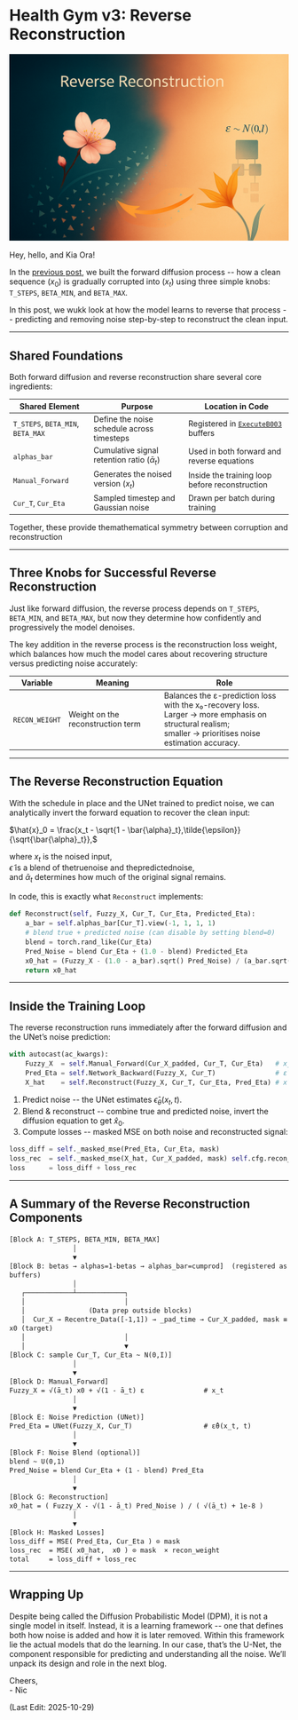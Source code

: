 # Health Gym v3: Reverse Reconstruction

<img src="Supporting_Images/ZFig056_HGv3_ReverseReconstruction.png" width="600"/>

Hey, hello, and Kia Ora!

In the [previous post](https://github.com/NicKuo-ResearchStuff/Health_Gym_AI/tree/main/Blogs/Blogs_Z_Implementation/Implementation22), we built the forward diffusion process -- how a clean sequence ($x_0$) is gradually corrupted into ($x_t$) using three simple knobs: `T_STEPS`, `BETA_MIN`, and `BETA_MAX`.

In this post, we wukk look at how the model learns to reverse that process -- predicting and removing noise step-by-step to reconstruct the clean input.

---

## Shared Foundations

Both forward diffusion and reverse reconstruction share several core ingredients:

| Shared Element                       | Purpose                                              | Location in Code                               |
| ------------------------------------ | ---------------------------------------------------- | ---------------------------------------------- |
| `T_STEPS`, `BETA_MIN`, `BETA_MAX`    | Define the noise schedule across timesteps           | Registered in [`ExecuteB003`](https://github.com/NicKuo-ResearchStuff/Health_Gym_AI/blob/main/Blogs/Blogs006_HandsOn(HealthGymV3)/2025_10_23_HealthGymDiffusion_Example.ipynb) buffers            |
| `alphas_bar`                         | Cumulative signal retention ratio ($\bar{\alpha}_t$) | Used in both forward and reverse equations     |
| `Manual_Forward`                     | Generates the noised version ($x_t$)                   | Inside the training loop before reconstruction |
| `Cur_T`, `Cur_Eta`                   | Sampled timestep and Gaussian noise                  | Drawn per batch during training                |

Together, these provide themathematical symmetry between corruption and reconstruction

---

## Three Knobs for Successful Reverse Reconstruction

Just like forward diffusion, the reverse process depends on `T_STEPS`, `BETA_MIN`, and `BETA_MAX`, but now they determine how confidently and progressively the model denoises.


The key addition in the reverse process is the reconstruction loss weight, which balances how much the model cares about recovering structure versus predicting noise accurately:

| Variable       | Meaning                           | Role                                                                                                                                                     |
| -------------- | --------------------------------- | -------------------------------------------------------------------------------------------------------------------------------------------------------- |
| `RECON_WEIGHT` | Weight on the reconstruction term | Balances the ε-prediction loss with the x₀-recovery loss.</br>Larger → more emphasis on structural realism;</br> smaller → prioritises noise estimation accuracy. |

---

## The Reverse Reconstruction Equation

With the schedule in place and the UNet trained to predict noise, we can analytically invert the forward equation to recover the clean input:

$\hat{x}_0 = \frac{x_t - \sqrt{1 - \bar{\alpha}_t},\tilde{\epsilon}}{\sqrt{\bar{\alpha}_t}},$

where $x_t$ is the noised input,</br>
$\tilde{\epsilon}$ is a blend of thetruenoise and thepredictednoise,</br>
and $\bar{\alpha}_t$ determines how much of the original signal remains.

In code, this is exactly what `Reconstruct` implements:

```python
def Reconstruct(self, Fuzzy_X, Cur_T, Cur_Eta, Predicted_Eta):
    a_bar = self.alphas_bar[Cur_T].view(-1, 1, 1, 1)
    # blend true + predicted noise (can disable by setting blend=0)
    blend = torch.rand_like(Cur_Eta)
    Pred_Noise = blend Cur_Eta + (1.0 - blend) Predicted_Eta
    x0_hat = (Fuzzy_X - (1.0 - a_bar).sqrt() Pred_Noise) / (a_bar.sqrt() + 1e-8)
    return x0_hat
```
---

## Inside the Training Loop

The reverse reconstruction runs immediately after the forward diffusion and the UNet’s noise prediction:

```python
with autocast(ac_kwargs):
    Fuzzy_X  = self.Manual_Forward(Cur_X_padded, Cur_T, Cur_Eta)   # x_t
    Pred_Eta = self.Network_Backward(Fuzzy_X, Cur_T)               # ε̂θ(x_t, t)
    X_hat    = self.Reconstruct(Fuzzy_X, Cur_T, Cur_Eta, Pred_Eta) # x̂₀
```

1. Predict noise -- the UNet estimates $\hat{\epsilon}_\theta(x_t, t)$.
2. Blend & reconstruct -- combine true and predicted noise, invert the diffusion equation to get $\hat{x}_0$.
3. Compute losses -- masked MSE on both noise and reconstructed signal:

```python
loss_diff = self._masked_mse(Pred_Eta, Cur_Eta, mask)
loss_rec  = self._masked_mse(X_hat, Cur_X_padded, mask) self.cfg.recon_weight
loss      = loss_diff + loss_rec
```

---

## A Summary of the Reverse Reconstruction Components

```
[Block A: T_STEPS, BETA_MIN, BETA_MAX]
                │
                ▼
[Block B: betas → alphas=1-betas → alphas_bar=cumprod]  (registered as buffers)
                │
   ┌────────────┴────────────┐
   │                         │
   │                (Data prep outside blocks)
   │  Cur_X → Recentre_Data([-1,1]) → _pad_time → Cur_X_padded, mask ≡ x0 (target)
   │                         │
   │                         ▼
[Block C: sample Cur_T, Cur_Eta ~ N(0,I)]
                │
                ▼
[Block D: Manual_Forward]
Fuzzy_X = √(ā_t) x0 + √(1 - ā_t) ε               # x_t
                │
                ▼
[Block E: Noise Prediction (UNet)]
Pred_Eta = UNet(Fuzzy_X, Cur_T)                  # ε̂θ(x_t, t)
                │
                ▼
[Block F: Noise Blend (optional)]
blend ~ U(0,1)
Pred_Noise = blend Cur_Eta + (1 - blend) Pred_Eta
                │
                ▼
[Block G: Reconstruction]
x0_hat = ( Fuzzy_X - √(1 - ā_t) Pred_Noise ) / ( √(ā_t) + 1e-8 )
                │
                ▼
[Block H: Masked Losses]
loss_diff = MSE( Pred_Eta, Cur_Eta ) ⊙ mask
loss_rec  = MSE( x0_hat,  x0 ) ⊙ mask  × recon_weight
total     = loss_diff + loss_rec
```

---

## Wrapping Up

Despite being called the Diffusion Probabilistic Model (DPM), it is not a single model in itself. Instead, it is a learning framework -- one that defines both how noise is added and how it is later removed.
Within this framework lie the actual models that do the learning. In our case, that’s the U-Net, the component responsible for predicting and understanding all the noise. We’ll unpack its design and role in the next blog.

Cheers,</br>
\- Nic

(Last Edit: 2025-10-29)
